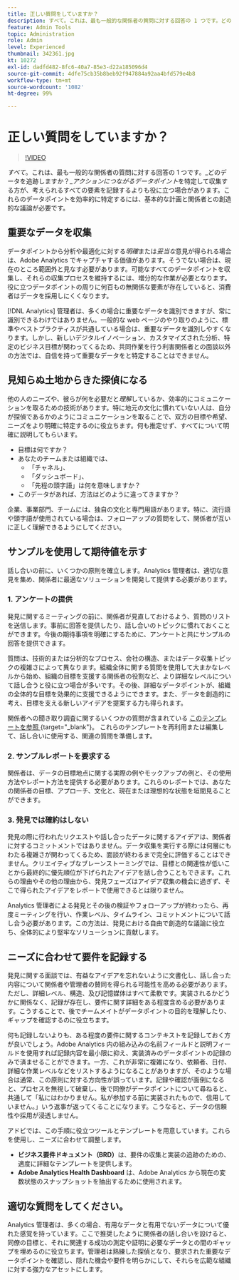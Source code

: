 ```yaml
---
title: 正しい質問をしていますか？
description: すべて。これは、最も一般的な関係者の質問に対する回答の 1 つです。どのデータを追跡しますか？アクションにつながるデータポイントを特定して収集する方が、考えられるすべての要素を記録するよりも役に立つ場合があります。これらのデータポイントを効率的に特定するには、基本的な計画と関係者との創造的な議論が必要です。
feature: Admin Tools
topic: Administration
role: Admin
level: Experienced
thumbnail: 342361.jpg
kt: 10272
exl-id: dadfd482-8fc6-40a7-85e3-d22a185096d4
source-git-commit: 4dfe75cb35b8beb92f947884a92aa4bfd579e4b8
workflow-type: tm+mt
source-wordcount: '1082'
ht-degree: 99%

---
```


# 正しい質問をしていますか？

>[!VIDEO](https://video.tv.adobe.com/v/346459/?quality=12&learn=on&captions=jpn)

_すべて_。これは、最も一般的な関係者の質問に対する回答の 1 つです。_どのデータを追跡しますか？__アクションにつながるデータポイント_&#x200B;を特定して収集する方が、考えられるすべての要素を記録するよりも役に立つ場合があります。これらのデータポイントを効率的に特定するには、基本的な計画と関係者との創造的な議論が必要です。

## 重要なデータを収集

データポイントから分析や最適化に対する&#x200B;_明確_&#x200B;または&#x200B;_妥当な_&#x200B;意見が得られる場合は、Adobe Analytics でキャプチャする価値があります。そうでない場合は、現在のところ範囲外と見なす必要があります。可能なすべてのデータポイントを収集し、それらの収集プロセスを維持するには、増分的な作業が必要となります。役に立つデータポイントの周りに何百もの無関係な要素が存在していると、消費者はデータを採用しにくくなります。

[!DNL Analytics] 管理者は、多くの場合に重要なデータを識別できますが、常に識別できるわけではありません。一般的な web ページのやり取りのように、標準やベストプラクティスが共通している場合は、重要なデータを識別しやすくなります。しかし、新しいデジタルイノベーション、カスタマイズされた分析、特定のビジネス目標が関わってくるため、共同作業を行う利害関係者との面談以外の方法では、自信を持って重要なデータをと特定することはできません。

## 見知らぬ土地からきた探偵になる

他の人のニーズや、彼らが何を必要だと&#x200B;_理解_&#x200B;しているか、効率的にコミュニケーションを取るための技術があります。特に地元の文化に慣れていない人は、自分が探偵であるかのようにコミュニケーションを取ることで、双方の目標や希望、ニーズをより明確に特定するのに役立ちます。何も推定せず、すべてについて明確に説明してもらいます。

* 目標は何ですか？
* あなたのチームまたは組織では、
   * 「チャネル」、
   * 「ダッシュボード」、
   * 「先程の頭字語」は何を意味しますか？
* このデータがあれば、方法はどのように違ってきますか？

企業、事業部門、チームには、独自の文化と専門用語があります。特に、流行語や頭字語が使用されている場合は、フォローアップの質問をして、関係者が互いに正しく理解できるようにしてください。

## サンプルを使用して期待値を示す

話し合いの前に、いくつかの原則を確立します。Analytics 管理者は、適切な意見を集め、関係者に最適なソリューションを開発して提供する必要があります。

### 1. アンケートの提供

発見に関するミーティングの前に、関係者が見直しておけるよう、質問のリストを送信します。事前に回答を提供したり、話し合いのトピックに慣れておくことができます。今後の期待事項を明確にするために、アンケートと共にサンプルの回答を提供できます。

質問は、技術的または分析的なプロセス、会社の構造、またはデータ収集トピックの複雑さによって異なります。組織全体に関する質問を使用して大まかなレベルから始め、組織の目標を支援する関係者の役割など、より詳細なレベルについて話し合うと役に立つ場合が多いです。その後、詳細なデータポイントが、組織の全体的な目標を効果的に支援できるようにできます。また、データを創造的に考え、目標を支える新しいアイデアを提案する力も得られます。

関係者への聞き取り調査に関するいくつかの質問が含まれている [ このテンプレートを参照 ](assets/stakeholder-questionnaire.pdf){target="_blank"}。 これらのテンプレートを再利用または編集して、話し合いに使用する、関連の質問を準備します。

### 2. サンプルレポートを要求する

関係者は、データの目標地点に関する実際の例やモックアップの例と、その使用方法やレポート方法を提供する必要があります。これらのレポートでは、あなたの関係者の目標、アプローチ、文化と、現在または理想的な状態を垣間見ることができます。

### 3. 発見では確約はしない

発見の際に行われたリクエストや話し合ったデータに関するアイデアは、関係者に対するコミットメントではありません。データ収集を実行する際には何層にもわたる複雑さが関わってくるため、面談が終わるまで完全に評価することはできません。クリエイティブなブレーンストーミングでは、目標との関連性が低いことから最終的に優先順位が下げられたアイデアを話し合うこともできます。これらの理由やその他の理由から、発見フェーズはアイデア収集の機会に過ぎず、そこで得られたアイデアをレポートで使用できるとは限りません。

Analytics 管理者による発見とその後の検証やフォローアップが終わったら、再度ミーティングを行い、作業レベル、タイムライン、コミットメントについて話し合う必要があります。この方法は、発見における自由で創造的な議論に役立ち、全体的により堅牢なソリューションに貢献します。

## ニーズに合わせて要件を記録する

発見に関する面談では、有益なアイデアを忘れないように文書化し、話し合った内容について関係者や管理者の賛同を得られる可能性を高める必要があります。ただし、詳細レベル、構造、及び記憶媒体はすべて柔軟です。実装されるかどうかに関係なく、記録が存在し、要件に関す詳細をある程度含める必要があります。こうすることで、後でチームメイトがデータポイントの目的を理解したり、ギャップを確認するのに役立ちます。

何も記録しないよりも、ある程度の要件に関するコンテキストを記録しておく方が良いでしょう。Adobe Analytics 内の組み込みの名前フィールドと説明フィールドを使用すれば記録内容を最小限に抑え、実装済みのデータポイントの記録のみで済ませることができます。一方、これが非常に複雑になり、依頼者、日付、詳細な作業レベルなどをリストするようになることがありますが、そのような場合は通常、この原則に対する方向性が誤っています。記録や確認が面倒になると、プロセスを無視して破棄し、後で同僚がデータポイントについて尋ねると、共通して「私にはわかりません。私が参加する前に実装されたもので、信用していません。」いう返事が返ってくることになります。こうなると、データの信頼性や採用が浸透しません。

アドビでは、この手順に役立つツールとテンプレートを用意しています。これらを使用し、ニーズに合わせて調整します。

* **ビジネス要件ドキュメント（BRD）**&#x200B;は、要件の収集と実装の追跡のための、適度に詳細なテンプレートを提供します。
* **Adobe Analytics Health Dashboard** は、Adobe Analytics から現在の変数状態のスナップショットを抽出するために使用されます。

## 適切な質問をしてください。

Analytics 管理者は、多くの場合、有用なデータと有用でないデータについて優れた感覚を持っています。ここで推奨したように関係者の話し合いを設けると、同僚の目標と、それに関連する成功の測定や証明に必要なデータとの間のギャップを埋めるのに役立ちます。管理者は熟練した探偵となり、要求された重要なデータポイントを確認し、隠れた機会や要件を明らかにして、それらを広範な組織に対する強力なアセットにします。
